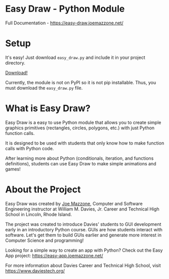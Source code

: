# Easy Draw - Python Module

Full Documentation - https://easy-draw.joemazzone.net/

# Setup

It's easy!  Just download ```easy_draw.py``` and include it in your project directory. 

[Download!](https://github.com/MrMazzone/easy-draw/releases/download/v1.1.0/easy_draw.py)

Currently, the module is not on PyPI so it is not pip installable. Thus, you must download the ```easy_draw.py``` file.

# What is Easy Draw?

Easy Draw is a easy to use Python module that allows you to create simple graphics primitives (rectangles, circles, polygons, etc.) with just Python function calls.

It is designed to be used with students that only know how to make function calls with Python code. 

After learning more about Python (conditionals, iteration, and functions definitions), students can use Easy Draw to make simple animations and games!

# About the Project
Easy Draw was created by [Joe Mazzone](https://www.linkedin.com/in/joe-mazzone/), Computer and Software Engineering instructor at William M. Davies, Jr. Career and Technical High School in Lincoln, Rhode Island. 

The project was created to introduce Davies' students to GUI development early in an introductory Python course.  GUIs are how students interact with software.  Let's get them to build GUIs earlier and generate more interest in Computer Science and programming!

Looking for a simple way to create an app with Python?  Check out the Easy App project: https://easy-app.joemazzone.net/

For more information about Davies Career and Technical High School, visit https://www.daviestech.org/
